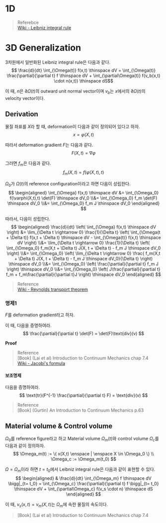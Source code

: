 # 1D

> Referebce  
> [Wiki - Leibniz integral rule ](https://en.wikipedia.org/wiki/Leibniz_integral_rule)  

# 3D Generalization
3차원에서 일반화된 Leibniz integral rule은 다음과 같다.
$$ \frac{d}{dt} \int_{\Omega(t)} f(x,t) \thinspace dV = \int_{\Omega(t)} \frac{\partial}{\partial t} f \thinspace dV + \int_{\partial\Omega(t)} f(v_b(x,t) \cdot n(x,t)) \thinspace dS$$

이 때, $n$은 $\partial\Omega(t)$의 outward unit normal vector이며 $v_b$는 $x$에서의 $\partial \Omega(t)$의 velocity vector이다.

## Derivation
물질 좌표를 $X$라 할 때, deformation이 다음과 같이 정의되어 있다고 하자.
$$ x = \varphi(X,t) $$

따라서 deformation gradient $F$는 다음과 같다.
$$ F(X,t) = \nabla \varphi $$

그러면 $f_m$은 다음과 같다.
$$ f_m(X,t) = f(\varphi(X,t),t) $$

$\Omega_0$가 $\Omega(t)$의 reference configuration이라고 하면 다음이 성립한다.
$$ \begin{aligned} \int_{\Omega} f(x,t) \thinspace dV &= \int_{\Omega_0} f(\varphi(X,t),t) \det(F) \thinspace dV_0 \\&= \int_{\Omega_0} f_m \det(F) \thinspace dV_0 \\&= \int_{\Omega_0} f_m J \thinspace dV_0 \end{aligned} $$

따라서, 다음이 성립한다.
$$ \begin{aligned} \frac{d}{dt} \left( \int_{\Omega} f(x,t) \thinspace dV \right) &= \lim_{\Delta t \rightarrow 0} \frac{1}{\Delta t} \left( \int_{\Omega(t + \Delta t)} f(x,t + \Delta t) \thinspace dV  - \int_{\Omega(t)} f(x,t) \thinspace dV \right) \\&= \lim_{\Delta t \rightarrow 0} \frac{1}{\Delta t} \left( \int_{\Omega_0} f_m(X,t + \Delta t) J(X, t + \Delta t) - f_m J \thinspace dV_0 \right) \\&= \int_{\Omega_0} \left( \lim_{\Delta t \rightarrow 0} \frac{ f_m(X,t + \Delta t) J(X, t + \Delta t) - f_m J \thinspace dV_0}{\Delta t} \right) \thinspace dV_0 \\&= \int_{\Omega_0} \left( \frac{\partial}{\partial t} f_m J \right) \thinspace dV_0 \\&= \int_{\Omega_0} \left( J\frac{\partial}{\partial t} f_m + f_m\frac{\partial}{\partial t}J \right) \thinspace dV_0 \end{aligned} $$

> Reference  
> [Wiki - Reynolds transport theorem](https://en.wikipedia.org/wiki/Reynolds_transport_theorem)  

### 명제1
$F$를 deformation gradient라고 하자.

이 때, 다음을 증명하여라.
$$ \frac{\partial}{\partial t} \det(F) = \det(F)\text{div}(v) $$

**Proof**




> Reference  
> [Book] (Lai et al) Introduction to Continuum Mechanics chap 7.4  
> [Wiki - Jacobi's formula](https://en.wikipedia.org/wiki/Jacobi%27s_formula)  


#### 보조명제
다음을 증명하여라.
$$ \text{tr}(F^{-1} \frac{\partial}{\partial t} F) = \text{div}(v) $$

> Reference  
> [Book] (Gurtin) An Introduction to Continuum Mechanics p.63

## Material volume & Control volume
$\Omega_0$를 reference figure라고 하고 Material volume $\Omega_m(t)$와 control volume $\Omega_c$를 다음과 같이 정의하자.
$$ \Omega_m(t) := \{ x(X,t) \enspace | \enspace X \in \Omega_0 \} \\ \Omega_c := \Omega_m(t_0) $$

$\Omega = \Omega_m$이라 하면 $t = t_0$에서 Leibniz integral rule은 다음과 같이 표현할 수 있다.
$$ \begin{aligned} & \frac{d}{dt} \int_{\Omega_m} f \thinspace dV \bigg|_{t= t_0} = \int_{\Omega_c} \frac{\partial}{\partial t} f \bigg|_{t= t_0} \thinspace dV + \int_{\partial\Omega_c} f(v_s \cdot n) \thinspace dS \end{aligned} $$

이 때, $v_s(x,t) = v_m(X,t)$는 $\Omega_m$에 속한 물질의 속도이다.

> [Book] (Lai et al) Introduction to Continuum Mechanics chap 7.4  
